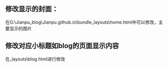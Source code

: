 ## 修改显示的封面：

在G:\Jianpu_blog\Jianpu.github.io\bundle\_layouts\home.html中可以修改，主要显示的图片

## 修改对应小标题如blog的页面显示内容

在_layouts\blog.html进行修改